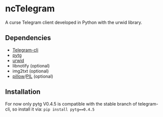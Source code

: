 # ncTelegram
A curse Telegram client developed in Python with the urwid library.

## Dependencies

* [Telegram-cli](https://github.com/vysheng/tg)
* [pytg](https://github.com/luckydonald/pytg)
* [urwid](http://urwid.org)
* libnotify (optional)
* img2txt (optional)
* [pillow](http://python-pillow.org)/[PIL](http://www.pythonware.com/products/pil) (optional)

## Installation

For now only pytg V0.4.5 is compatible with the stable branch of telegram-cli, so install it via: `pip install pytg==0.4.5`
